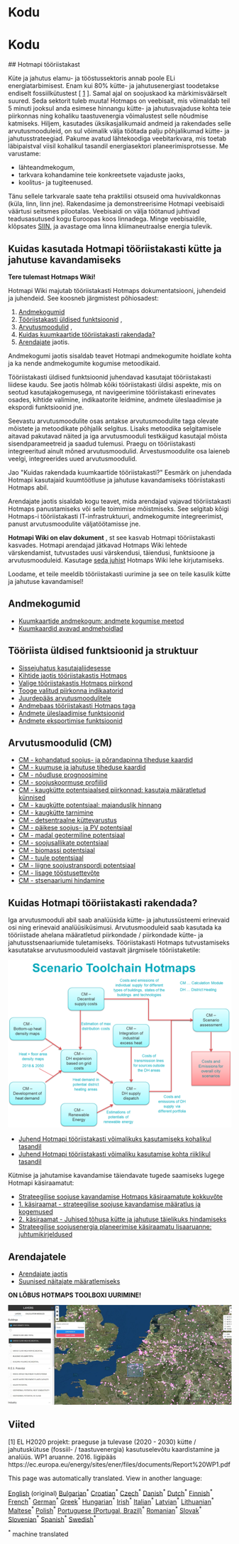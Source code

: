 <h1> <a class="anchor" id="home" href="#home"><i class="fa fa-link"></i></a> Kodu </h1><h1> <a class="anchor" id="home" href="#home"><i class="fa fa-link"></i></a> Kodu </h1> ## Hotmapi tööriistakast <p> Küte ja jahutus elamu- ja tööstussektoris annab poole ELi energiatarbimisest. Enam kui 80% kütte- ja jahutusenergiast toodetakse endiselt fossiilkütustest [ <a href="#references">1</a> ]. Samal ajal on soojuskaod ka märkimisväärselt suured. Seda sektorit tuleb muuta! Hotmaps on veebisait, mis võimaldab teil 5 minuti jooksul anda esimese hinnangu kütte- ja jahutusvajaduse kohta teie piirkonnas ning kohaliku taastuvenergia võimalustest selle nõudmise katmiseks. Hiljem, kasutades üksikasjalikumaid andmeid ja rakendades selle arvutusmooduleid, on sul võimalik välja töötada palju põhjalikumad kütte- ja jahutusstrateegiad. Pakume avatud lähtekoodiga veebitarkvara, mis toetab läbipaistval viisil kohalikul tasandil energiasektori planeerimisprotsesse. Me varustame: </p><ul><li> lähteandmekogum, </li><li> tarkvara kohandamine teie konkreetsete vajaduste jaoks, </li><li> koolitus- ja tugiteenused. </li></ul><p> Tänu sellele tarkvarale saate teha praktilisi otsuseid oma huvivaldkonnas (küla, linn, linn jne). Rakendasime ja demonstreerisime Hotmapi veebisaidi väärtusi seitsmes pilootalas. Veebisaidi on välja töötanud juhtivad teadusasutused kogu Euroopas koos linnadega. Minge veebisaidile, klõpsates <a href="https://www.hotmaps.hevs.ch/map">SIIN,</a> ja avastage oma linna kliimaneutraalse energia tulevik. </p><h2> <a class="anchor" id="how-to-use-the-hotmaps-toolbox-for-heating-and-cooling-planning" href="#how-to-use-the-hotmaps-toolbox-for-heating-and-cooling-planning"><i class="fa fa-link"></i></a> Kuidas kasutada Hotmapi tööriistakasti kütte ja jahutuse kavandamiseks </h2><p> <strong>Tere tulemast Hotmaps Wiki!</strong> </p><p> Hotmapi Wiki majutab tööriistakasti Hotmaps dokumentatsiooni, juhendeid ja juhendeid. See koosneb järgmistest põhiosadest: </p><ol><li> <a href="#data-sets">Andmekogumid</a> </li><li> <a href="#general-tool-functionalities-and-structure">Tööriistakasti üldised funktsioonid</a> , </li><li> <a href="#calculation-modules-cm">Arvutusmoodulid</a> , </li><li> <a href="#how-to-apply-hotmaps-toolbox">Kuidas kuumkaartide tööriistakasti rakendada?</a> </li><li> <a href="#for-developers">Arendajate</a> jaotis. </li></ol><p> Andmekogumi jaotis sisaldab teavet Hotmapi andmekogumite hoidlate kohta ja ka nende andmekogumite kogumise metoodikaid. </p><p> Tööriistakasti üldised funktsioonid juhendavad kasutajat tööriistakasti liidese kaudu. See jaotis hõlmab kõiki tööriistakasti üldisi aspekte, mis on seotud kasutajakogemusega, nt navigeerimine tööriistakasti erinevates osades, kihtide valimine, indikaatorite leidmine, andmete üleslaadimise ja ekspordi funktsioonid jne. </p><p> Seevastu arvutusmoodulite osas antakse arvutusmoodulite taga olevate mõistete ja metoodikate põhjalik selgitus. Lisaks metoodika selgitamisele aitavad pakutavad näited ja iga arvutusmooduli testkäigud kasutajal mõista sisendparameetreid ja saadud tulemusi. Praegu on tööriistakasti integreeritud ainult mõned arvutusmoodulid. Arvestusmoodulite osa laieneb veelgi, integreerides uued arvutusmoodulid. </p><p> Jao &quot;Kuidas rakendada kuumkaartide tööriistakasti?&quot; Eesmärk on juhendada Hotmapi kasutajaid kuumtöötluse ja jahutuse kavandamiseks tööriistakasti Hotmaps abil. </p><p> Arendajate jaotis sisaldab kogu teavet, mida arendajad vajavad tööriistakasti Hotmaps panustamiseks või selle toimimise mõistmiseks. See selgitab kõigi Hotmaps-i tööriistakasti IT-infrastruktuuri, andmekogumite integreerimist, panust arvutusmoodulite väljatöötamisse jne. </p><p> <strong>Hotmapi Wiki on elav dokument</strong> , st see kasvab Hotmapi tööriistakasti kasvades. Hotmapi arendajad jätkavad Hotmaps Wiki lehtede värskendamist, tutvustades uusi värskendusi, täiendusi, funktsioone ja arvutusmooduleid. Kasutage <a href="https://github.com/HotMaps/hotmaps_wiki/wiki/en-Guidelines-for-writing-a-Hotmaps-Wiki-page">seda juhist</a> Hotmaps Wiki lehe kirjutamiseks. </p><p> Loodame, et teile meeldib tööriistakasti uurimine ja see on teile kasulik kütte ja jahutuse kavandamisel! </p><h2> <a class="anchor" id="data-sets" href="#data-sets"><i class="fa fa-link"></i></a> Andmekogumid </h2><ul><li> <a href="en-Hotmaps-data-set-method-of-data-collection">Kuumkaartide andmekogum: andmete kogumise meetod</a> </li><li> <a href="en-Hotmaps-open-data-repositories">Kuumkaardid avavad andmehoidlad</a> </li></ul><h2> <a class="anchor" id="general-tool-functionalities-and-structure" href="#general-tool-functionalities-and-structure"><i class="fa fa-link"></i></a> Tööriista üldised funktsioonid ja struktuur </h2><ul><li> <a href="en-Introduction-to-user-interface">Sissejuhatus kasutajaliidesesse</a> </li><li> <a href="en-Layers-section-in-the-Hotmaps-toolbox">Kihtide jaotis tööriistakastis Hotmaps</a> </li><li> <a href="en-Select-a-region-in-the-Hotmaps-toolbox">Valige tööriistakastis Hotmaps piirkond</a> </li><li> <a href="en-Retrieve-indicators-of-a-selected-area">Tooge valitud piirkonna indikaatorid</a> </li><li> <a href="en-Access-to-calculation-modules">Juurdepääs arvutusmoodulitele</a> </li><li> <a href="en-Database-behind-the-Hotmaps-toolbox">Andmebaas tööriistakasti Hotmaps taga</a> </li><li> <a href="en-Data-upload-functionalities">Andmete üleslaadimise funktsioonid</a> </li><li> <a href="en-Data-export-functionalities">Andmete eksportimise funktsioonid</a> </li></ul><h2> <a class="anchor" id="calculation-modules-cm" href="#calculation-modules-cm"><i class="fa fa-link"></i></a> Arvutusmoodulid (CM) </h2><ul><li> <a href="en-CM-Customized-heat-and-floor-area-density-maps">CM - kohandatud soojus- ja põrandapinna tiheduse kaardid</a> </li><li> <a href="en-CM-Scale-heat-and-cool-density-maps">CM - kuumuse ja jahutuse tiheduse kaardid</a> </li><li> <a href="en-CM-Demand-projection">CM - nõudluse prognoosimine</a> </li><li> <a href="en-CM-Heat-load-profiles">CM - soojuskoormuse profiilid</a> </li><li> <a href="en-CM-District-heating-potential-areas-user-defined-thresholds">CM - kaugkütte potentsiaalsed piirkonnad: kasutaja määratletud künnised</a> </li><li> <a href="en-CM-District-heating-potential-economic-assessment">CM - kaugkütte potentsiaal: majanduslik hinnang</a> </li><li> <a href="en-CM-District-heating-supply-dispatch">CM - kaugkütte tarnimine</a> </li><li> <a href="en-CM-Decentral-heating-supply">CM - detsentraalne küttevarustus</a> </li><li> <a href="en-CM-Solar-thermal-and-PV-potential">CM - päikese soojus- ja PV potentsiaal</a> </li><li> <a href="en-CM-Shallow-geothermal-potential">CM - madal geotermiline potentsiaal</a> </li><li> <a href="en-CM-Heat-source-potential">CM - soojusallikate potentsiaal</a> </li><li> <a href="en-CM-Biomass-potential">CM - biomassi potentsiaal</a> </li><li> <a href="en-CM-Wind-potential">CM - tuule potentsiaal</a> </li><li> <a href="en-CM-Excess-heat-transport-potential">CM - liigne soojustranspordi potentsiaal</a> </li><li> <a href="en-CM-add-industry-plant">CM - lisage tööstusettevõte</a> </li><li> <a href="en-CM-Scenario-assessment">CM - stsenaariumi hindamine</a> </li></ul><h2> <a class="anchor" id="how-to-apply-hotmaps-toolbox" href="#how-to-apply-hotmaps-toolbox"><i class="fa fa-link"></i></a> Kuidas Hotmapi tööriistakasti rakendada? </h2><p> Iga arvutusmooduli abil saab analüüsida kütte- ja jahutussüsteemi erinevaid osi ning erinevaid analüüsiküsimusi. Arvutusmooduleid saab kasutada ka tööriistade ahelana määratletud piirkondade / piirkondade kütte- ja jahutusstsenaariumide tuletamiseks. Tööriistakasti Hotmaps tutvustamiseks kasutatakse arvutusmooduleid vastavalt järgmisele tööriistaketile: </p><p><img alt="" src="https://github.com/HotMaps/hotmaps_wiki/blob/master/Images/Hotmaps_toolchain_2019-05-09.png"/></p><ul><li> <a href="en-GL-local">Juhend Hotmapi tööriistakasti võimalikuks kasutamiseks kohalikul tasandil</a> </li><li> <a href="en-GL-national">Juhend Hotmapi tööriistakasti võimaliku kasutamise kohta riiklikul tasandil</a> </li></ul><p> Kütmise ja jahutamise kavandamise täiendavate tugede saamiseks lugege Hotmapi käsiraamatut: </p><ul><li> <a href="https://www.hotmaps-project.eu/wp-content/uploads/2019/04/Summary-Hotmaps-Handbook.pdf">Strateegilise soojuse kavandamise Hotmaps käsiraamatute kokkuvõte</a> </li><li> <a href="https://vbn.aau.dk/da/publications/definition-amp-experiences-of-strategic-heat-planning">1. käsiraamat - strateegilise soojuse kavandamise määratlus ja kogemused</a> </li><li> <a href="https://vbn.aau.dk/da/publications/guidance-for-the-comprehensive-assessment-of-efficient-heating-an">2. käsiraamat - Juhised tõhusa kütte ja jahutuse täielikuks hindamiseks</a> </li><li> <a href="https://vbn.aau.dk/da/publications/appendix-report-to-the-hotmaps-handbook-for-strategic-heat-planni">Strateegilise soojusenergia planeerimise käsiraamatu lisaaruanne: juhtumikirjeldused</a> </li></ul><h2> <a class="anchor" id="for-developers" href="#for-developers"><i class="fa fa-link"></i></a> Arendajatele </h2><ul><li> <a href="en-Developers">Arendajate jaotis</a> </li><li> <a href="en-Guidelines-for-defining-indicators">Suunised näitajate määratlemiseks</a> </li></ul><p> <strong>ON LÕBUS HOTMAPS TOOLBOXI UURIMINE!</strong> </p><p><img alt="" src="https://github.com/HotMaps/hotmaps_wiki/blob/master/Images/Hotmaps_test.JPG"/></p><h2> <a class="anchor" id="references" href="#references"><i class="fa fa-link"></i></a> Viited </h2><p> [1] EL H2020 projekt: praeguse ja tulevase (2020 - 2030) kütte / jahutuskütuse (fossiil- / taastuvenergia) kasutuselevõtu kaardistamine ja analüüs. WP1 aruanne. 2016. ligipääs https://ec.europa.eu/energy/sites/ener/files/documents/Report%20WP1.pdf </p>
<!--- THIS IS A SUPER UNIQUE IDENTIFIER -->

This page was automatically translated. View in another language:

[English](../en/Home) (original) [Bulgarian](../bg/Home)<sup>\*</sup> [Croatian](../hr/Home)<sup>\*</sup> [Czech](../cs/Home)<sup>\*</sup> [Danish](../da/Home)<sup>\*</sup> [Dutch](../nl/Home)<sup>\*</sup>  [Finnish](../fi/Home)<sup>\*</sup> [French](../fr/Home)<sup>\*</sup> [German](../de/Home)<sup>\*</sup> [Greek](../el/Home)<sup>\*</sup> [Hungarian](../hu/Home)<sup>\*</sup> [Irish](../ga/Home)<sup>\*</sup> [Italian](../it/Home)<sup>\*</sup> [Latvian](../lv/Home)<sup>\*</sup> [Lithuanian](../lt/Home)<sup>\*</sup> [Maltese](../mt/Home)<sup>\*</sup> [Polish](../pl/Home)<sup>\*</sup> [Portuguese (Portugal, Brazil)](../pt/Home)<sup>\*</sup> [Romanian](../ro/Home)<sup>\*</sup> [Slovak](../sk/Home)<sup>\*</sup> [Slovenian](../sl/Home)<sup>\*</sup> [Spanish](../es/Home)<sup>\*</sup> [Swedish](../sv/Home)<sup>\*</sup> 

<sup>\*</sup> machine translated

